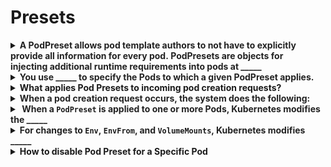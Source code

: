 # Presets 

<details>
<summary>
<b><span style="color: rgb(34, 34, 34);">A PodPreset allows pod template authors to not have to explicitly provide all information for every pod.&nbsp;</span><span style="color: rgb(34, 34, 34);">PodPresets are objects for injecting&nbsp;</span><span style="color: rgb(34, 34, 34);">additional runtime requirements&nbsp;</span><span style="color: rgb(34, 34, 34);">into pods at _____</span></b>
</summary>
creation time
</details>

<details>
<summary>
<b><span style="color: rgb(34, 34, 34);">You use _____</span><span style="color: rgb(34, 34, 34);">&nbsp;to specify the Pods to which a given PodPreset applies.</span></b>
</summary>
label selectors
</details>

<details>
<summary>
<b>What applies Pod Presets to incoming pod creation requests?</b>
</summary>
PodPreset admission controller
</details>

<details>
<summary>
<b><span style="color: rgb(34, 34, 34);">When a pod creation request occurs, the system does the following:</span></b>
</summary>
<ol><li>Retrieve all&nbsp;<code>PodPresets</code>&nbsp;available for use.</li><li>Check if the label selectors of any&nbsp;<code>PodPreset</code>&nbsp;matches the labels on the pod being created.</li><li>Attempt to merge the various resources defined by the&nbsp;<code>PodPreset</code>&nbsp;into the Pod being created.</li><li>On error, throw an event documenting the merge error on the pod, and create the pod&nbsp;<em>without</em>&nbsp;any injected resources from the&nbsp;<code>PodPreset</code>.</li><li>Annotate the resulting modified Pod spec to indicate that it has been modified by a&nbsp;<code>PodPreset</code>. The annotation is of the form&nbsp;<code>podpreset.admission.kubernetes.io/podpreset-&lt;pod-preset name&gt;: "&lt;resource version&gt;"</code>.</li></ol>
</details>

<details>
<summary>
<b><span style="color: rgb(34, 34, 34);">&nbsp;When a&nbsp;</span><code>PodPreset</code><span style="color: rgb(34, 34, 34);">&nbsp;is applied to one or more Pods, Kubernetes modifies the _____</span></b>
</summary>
<span style="color: rgb(34, 34, 34);">PodSpec</span>
</details>

<details>
<summary>
<b><span style="color: rgb(34, 34, 34);">For changes to&nbsp;</span><code>Env</code><span style="color: rgb(34, 34, 34);">,&nbsp;</span><code>EnvFrom</code><span style="color: rgb(34, 34, 34);">, and&nbsp;</span><code>VolumeMounts</code><span style="color: rgb(34, 34, 34);">, Kubernetes modifies _____</span></b>
</summary>
<span style="color: rgb(34, 34, 34);">The pod's individual container specs</span>
</details>

<details>
<summary>
<b>How to&nbsp;disable Pod Preset for a Specific Pod</b>
</summary>
<span style="color: rgb(34, 34, 34); background-color: rgba(0, 0, 0, 0.05);">podpreset.admission.kubernetes.io/exclude: "true"</span><div><span style="color: rgb(34, 34, 34); background-color: rgba(0, 0, 0, 0.05);">
</span></div><div>Add the above annotation in the Pod Spec<span style="color: rgb(34, 34, 34); background-color: rgba(0, 0, 0, 0.05);">
</span></div>
</details>

